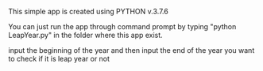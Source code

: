 This simple app is created using PYTHON v.3.7.6

You can just run the app through command prompt by typing "python LeapYear.py" in the folder where this app exist.

input the beginning of the year and then input the end of the year you want to check if it is leap year or not
